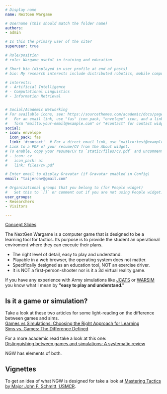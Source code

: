 ```yaml
---
# Display name
name: NextGen Wargame

# Username (this should match the folder name)
authors:
- admin

# Is this the primary user of the site?
superuser: true

# Role/position
# role: Wargame useful in training and education

# Short bio (displayed in user profile at end of posts)
# bio: My research interests include distributed robotics, mobile computing and programmable matter.

# interests:
# - Artificial Intelligence
# - Computational Linguistics
# - Information Retrieval


# Social/Academic Networking
# For available icons, see: https://sourcethemes.com/academic/docs/page-builder/#icons
#   For an email link, use "fas" icon pack, "envelope" icon, and a link in the
#   form "mailto:your-email@example.com" or "#contact" for contact widget.
social:
- icon: envelope
  icon_pack: fas
  link: '#contact'  # For a direct email link, use "mailto:test@example.org".
# Link to a PDF of your resume/CV from the About widget.
# To enable, copy your resume/CV to `static/files/cv.pdf` and uncomment the lines below.
# - icon: cv
#   icon_pack: ai
#   link: files/cv.pdf

# Enter email to display Gravatar (if Gravatar enabled in Config)
email: "taijeronv@gmail.com"

# Organizational groups that you belong to (for People widget)
#   Set this to `[]` or comment out if you are not using People widget.
user_groups:
- Researchers
- Visitors

---
```

<a href="slides/ngw_concept">Concept Slides</a>

The NextGen Wargame is a computer game that is designed to be a learning tool for tactics.  Its purpose is to provide the student an operational enviroment where they can execute their plans. 

- The right level of detail, easy to play and understand.
- Playable in a web browser, the operating system does not matter.
- Specifically designed as an education tool, NOT an exercise driver.
- It is NOT a first-person-shooter nor is it a 3d virtual reality game.

If you have any experience with Army simulations like [JCATS](https://csl.llnl.gov/jcats) or [WARSIM](https://www.defensedaily.com/lockheed-martins-warsim-debuts-in-division-exercise-2/uncategorized/) you know what I mean by **"easy to play and understand."**

## Is it a game or simulation?
Take a look at these two articles for some light-reading on the difference between games and sims.  
[Games vs Simulations: Choosing the Right Approach for Learning](http://www.theknowledgeguru.com/games-vs-simulations-choosing-right-approach/)  
[Sims vs. Games: The Difference Defined](https://www.edutopia.org/sims-vs-games)

For a more academic read take a look at this one:  
[Distinguishing between games and simulations: A systematic review](https://pdfs.semanticscholar.org/a9af/13efe8f58fbde49423534f86fffffb8f16e1.pdf)

NGW has elements of both.

## Vignettes
To get an idea of what NGW is designed for take a look at [Mastering Tactics by Major John F. Schmitt, USMCR](https://mca-marines.org/wp-content/uploads/Mastering-Tactics.pdf?fbclid=IwAR3AdL0ytebQyvmXptlXfoQP7IxYWa6JUhsX96TnYmljvA59AJ6qduKnoVI).  

